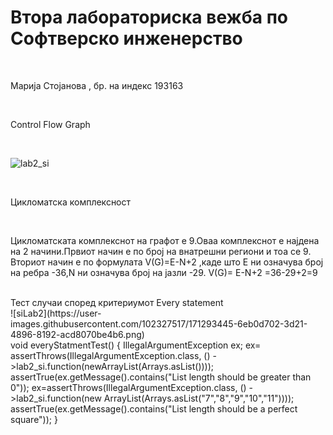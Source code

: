 # Втора лабораториска вежба по Софтверско инженерство

</br>

Марија Стојанова , бр. на индекс 193163

</br>

Control Flow Graph

</br>

![lab2_si](https://user-images.githubusercontent.com/102327517/171292750-e6b2538c-53da-41cb-8525-008fbb8fdf45.png)

</br>

Цикломатска комплексност

</br>

Цикломатската комплекснот на графот е 9.Оваа комплекснот е најдена на 2 начини.Првиот начин е по број на внатрешни региони и тоа се 9. Вториот начин е по формулата V(G)=E-N+2 ,каде што Е ни означува број на ребра -36,N ни означува број на јазли -29.
V(G)= E-N+2 =36-29+2=9 

</br>
Тест случаи според критериумот Every statement
</br>
![siLab2](https://user-images.githubusercontent.com/102327517/171293445-6eb0d702-3d21-4896-8192-acd8070be4b6.png)
</br>
    void everyStatmentTest()
    {
        IllegalArgumentException ex;
        ex= assertThrows(IllegalArgumentException.class, () ->lab2_si.function(newArrayList(Arrays.asList())));
        assertTrue(ex.getMessage().contains("List length should be greater than 0"));
        ex=assertThrows(IllegalArgumentException.class, () ->lab2_si.function(new ArrayList(Arrays.asList("7","8","9","10","11"))));
        assertTrue(ex.getMessage().contains("List length should be a perfect square"));
    }
</br>

